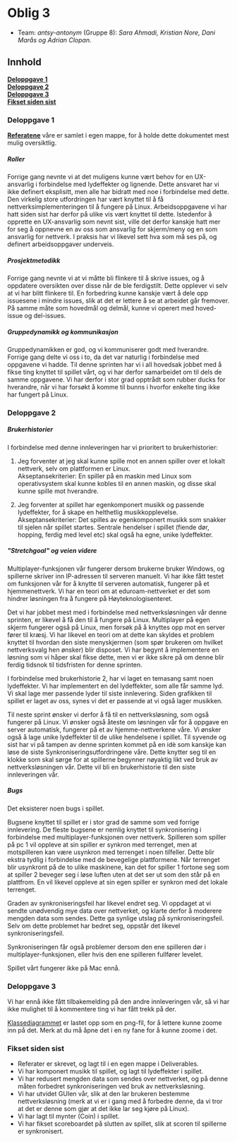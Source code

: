 # Oblig 3

* Team: *antsy-antonym* (Gruppe 8): *Sara Ahmadi, Kristian Nore, Dani Marås og Adrian Clopan.*



## Innhold
**[Deloppgave 1](https://git.app.uib.no/inf112-oblig/inf112.22v.libgdx-template/-/blob/master/Deliverables/ObligatoriskOppgave3.md#deloppgave-1)<br>
[Deloppgave 2](https://git.app.uib.no/inf112-oblig/inf112.22v.libgdx-template/-/blob/master/Deliverables/ObligatoriskOppgave3.md#deloppgave-2)<br>
[Deloppgave 3](https://git.app.uib.no/inf112-oblig/inf112.22v.libgdx-template/-/blob/master/Deliverables/ObligatoriskOppgave3.md#deloppgave-3)<br>
[Fikset siden sist](https://git.app.uib.no/inf112-oblig/inf112.22v.libgdx-template/-/blob/master/Deliverables/ObligatoriskOppgave3.md#fikset-siden-sist)**


### Deloppgave 1

**[Referatene](https://git.app.uib.no/inf112-oblig/inf112.22v.libgdx-template/-/blob/master/Deliverables/Referat)** våre er samlet i egen mappe, for å holde dette dokumentet mest mulig oversiktlig.

##### Roller
Forrige gang nevnte vi at det muligens kunne vært behov for en UX-ansvarlig i forbindelse med lydeffekter og lignende. Dette ansvaret har vi ikke definert eksplisitt, men alle har bidratt med noe i forbindelse med dette. Den virkelig store utfordringen har vært knyttet til å få nettverksimplementeringen til å fungere på Linux. Arbeidsoppgavene vi har hatt siden sist har derfor på ulike vis vært knyttet til dette. Istedenfor å opprette en UX-ansvarlig som nevnt sist, ville det derfor kanskje hatt mer for seg å oppnevne en av oss som ansvarlig for skjerm/meny og en som ansvarlig for nettverk. I praksis har vi likevel sett hva som må ses på, og definert arbeidsoppgaver underveis.



##### Prosjektmetodikk
Forrige gang nevnte vi at vi måtte bli flinkere til å skrive issues, og å oppdatere oversikten over disse når de ble ferdigstilt. Dette opplever vi selv at vi har blitt flinkere til. En forbedring kunne kanskje vært å dele opp issuesene i mindre issues, slik at det er lettere å se at arbeidet går fremover. På samme måte som hovedmål og delmål, kunne vi operert med hoved-issue og del-issues.

##### Gruppedynamikk og kommunikasjon
Gruppedynamikken er god, og vi kommuniserer godt med hverandre. Forrige gang delte vi oss i to, da det var naturlig i forbindelse med oppgavene vi hadde. Til denne sprinten har vi i all hovedsak jobbet med å fikse ting knyttet til spillet vårt, og vi har derfor samarbeidet om til dels de samme oppgavene. Vi har derfor i stor grad opptrådt som rubber ducks for hverandre, når vi har forsøkt å komme til bunns i hvorfor enkelte ting ikke har fungert på Linux.

### Deloppgave 2
##### Brukerhistorier
I forbindelse med denne innleveringen har vi prioritert to brukerhistorier:

1) Jeg forventer at jeg skal kunne spille mot en annen spiller over et lokalt nettverk, selv om plattformen er Linux.  
Akseptansekriterier: En spiller på en maskin med Linux som operativsystem skal kunne kobles til en annen maskin, og disse skal kunne spille mot hverandre.

2) Jeg forventer at spillet har egenkomponert musikk og passende lydeffekter, for å skape en helthetlig musikkopplevelse.  
Akseptansekriterier: Det spilles av egenkomponert musikk som snakker til sjelen når spillet startes. Sentrale hendelser i spillet (fiende dør, hopping, ferdig med level etc) skal også ha egne, unike lydeffekter.

##### "Stretchgoal" og veien videre
Multiplayer-funksjonen vår fungerer dersom brukerne bruker Windows, og spillerne skriver inn IP-adressen til serveren manuelt. Vi har ikke fått testet om funksjonen vår for å knytte til serveren automatisk, fungerer på et hjemmenettverk. Vi har en teori om at eduroam-nettverket er det som hindrer løsningen fra å fungere på Høyteknologisenteret.

Det vi har jobbet mest med i forbindelse med nettverksløsningen vår denne sprinten, er likevel å få den til å fungere på Linux. Multiplayer på egen skjerm fungerer også på Linux, men forsøk på å knyttes opp mot en server fører til kræsj. Vi har likevel en teori om at dette kan skyldes et problem knyttet til hvordan den siste menyskjermen (som spør brukeren om hvilket nettverksvalg hen ønsker) blir disposet. Vi har begynt å implementere en løsning som vi håper skal fikse dette, men vi er ikke sikre på om denne blir ferdig tidsnok til tidsfristen for denne sprinten.

I forbindelse med brukerhistorie 2, har vi laget en temasang samt noen lydeffekter. Vi har implementert en del lydeffekter, som alle får samme lyd. Vi skal lage mer passende lyder til siste innlevering. Siden grafikken til spillet er laget av oss, synes vi det er passende at vi også lager musikken.  

Til neste sprint ønsker vi derfor å få til en nettverksløsning, som også fungerer på Linux. Vi ønsker også åteste om løsningen vår for å oppgave en server automatisk, fungerer på et av hjemme-nettverkene våre. Vi ønsker også å lage unike lydeffekter til de ulike hendelsene i spillet. Til syvende og sist har vi på tampen av denne sprinten kommet på en idè som kanskje kan løse de siste Synkroniseringsutfordringene våre. Dette knytter seg til en klokke som skal sørge for at spillerne begynner nøyaktig likt ved bruk av nettverksløsningen vår. Dette vil bli en brukerhistorie til den siste innleveringen vår.

##### Bugs
Det eksisterer noen bugs i spillet.

Bugsene knyttet til spillet er i stor grad de samme som ved forrige innlevering. De fleste bugsene er nemlig knyttet til synkronisering i forbindelse med multiplayer-funksjonen over nettverk. Spilleren som spiller på pc 1 vil oppleve at sin spiller er synkron med terrenget, men at motspilleren kan være usynkron med terrenget i noen tilfeller. Dette blir ekstra tydlig i forbindelse med de bevegelige plattformene. Når terrenget blir usynkront på de to ulike maskinene, kan det for spiller 1 fortone seg som at spiller 2 beveger seg i løse luften uten at det ser ut som den står på en plattfrom. En vil likevel oppleve at sin egen spiller er synkron med det lokale terrenget.  

Graden av synkroniseringsfeil har likevel endret seg. Vi oppdaget at vi sendte unødvendig mye data over nettverket, og klarte derfor å moderere mengden data som sendes. Dette ga synlige utslag på synkroniseringsfeil. Selv om dette problemet har bedret seg, oppstår det likevel synkroniseringsfeil.

Synkroniseringen får også problemer dersom den ene spilleren dør i multiplayer-funksjonen, eller hvis den ene spilleren fullfører levelet.

Spillet vårt fungerer ikke på Mac ennå.

### Deloppgave 3
Vi har ennå ikke fått tilbakemelding på den andre innleveringen vår, så vi har ikke mulighet til å kommentere ting vi har fått trekk på der.

[Klassediagrammet](https://git.app.uib.no/inf112-oblig/inf112.22v.libgdx-template/-/blob/master/Deliverables/Images/KlassediagramOblig3.png) er lastet opp som en png-fil, for å lettere kunne zoome inn på det. Merk at du må åpne det i en ny fane for å kunne zoome i det.

### Fikset siden sist 
- Referater er skrevet, og lagt til i en egen mappe i Deliverables.
- Vi har komponert musikk til spillet, og lagt til lydeffekter i spillet.
- Vi har redusert mengden data som sendes over nettverket, og på denne måten forbedret synkroniseringen ved bruk av nettverksløsning.
- Vi har utvidet GUIen vår, slik at den lar brukeren bestemme nettverksløsning (merk at vi er i gang med å forbedre denne, da vi tror at det er denne som gjør at det ikke lar seg kjøre på Linux).
- Vi har lagt til mynter (Coin) i spillet.
- Vi har fikset scoreboardet på slutten av spillet, slik at scoren til spillerne er synkronisert.




